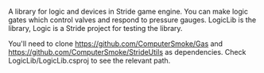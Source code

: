 A library for logic and devices in Stride game engine. You can make logic gates which control valves and respond to pressure gauges. LogicLib is the library, Logic is a Stride project for testing the library.

You'll need to clone https://github.com/ComputerSmoke/Gas and https://github.com/ComputerSmoke/StrideUtils as dependencies. Check LogicLib/LogicLib.csproj to see the relevant path.
